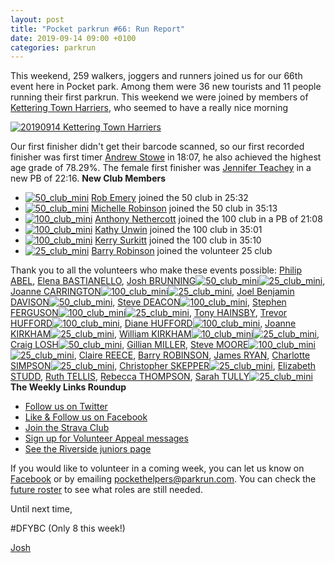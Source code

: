 ```yaml
---
layout: post
title: "Pocket parkrun #66: Run Report"
date: 2019-09-14 09:00 +0100
categories: parkrun
---
```


This weekend, 259 walkers, joggers and runners joined us for our 66th event here in Pocket park. Among them were 36 new tourists and 11 people running their first parkrun. This weekend we were joined by members of [Kettering Town Harriers](https://www.parkrun.org.uk/pocket/results/clubhistory?clubNum=1636), who seemed to have a really nice morning

[![20190914 Kettering Town Harriers](https://images.parkrun.com/blogs.dir/1667/files/2019/09/20190914-Kettering-Town-Harriers-300x194.jpg)](https://images.parkrun.com/blogs.dir/1667/files/2019/09/20190914-Kettering-Town-Harriers.jpg)

Our first finisher didn't get their barcode scanned, so our first recorded finisher was first timer [Andrew Stowe](https://www.parkrun.org.uk/pocket/results/weeklyresults/athletehistory?athleteNumber=2055177) in 18:07, he also achieved the highest age grade of 78.29%. The female first finisher was [Jennifer Teachey](https://www.parkrun.org.uk/pocket/results/weeklyresults/athletehistory?athleteNumber=608948) in a new PB of 22:16. **New Club Members**

*    [![50_club_mini](https://images.parkrun.com/blogs.dir/1667/files/2019/02/50_club_mini-e1550336989477.jpg)](https://images.parkrun.com/blogs.dir/1667/files/2019/02/50_club_mini-e1550336989477.jpg) [Rob Emery](https://www.parkrun.org.uk/pocket/results/latestresults/athletehistory?athleteNumber=4694611) joined the 50 club in 25:32
*   [![50_club_mini](https://images.parkrun.com/blogs.dir/1667/files/2019/02/50_club_mini-e1550336989477.jpg)](https://images.parkrun.com/blogs.dir/1667/files/2019/02/50_club_mini-e1550336989477.jpg) [Michelle Robinson](https://www.parkrun.org.uk/pocket/results/latestresults/athletehistory?athleteNumber=4728617) joined the 50 club in 35:13
*   [![100_club_mini](https://images.parkrun.com/blogs.dir/1667/files/2019/02/100_club_mini-e1550337018730.jpg)](https://images.parkrun.com/blogs.dir/1667/files/2019/02/100_club_mini-e1550337018730.jpg) [Anthony Nethercott](https://www.parkrun.org.uk/pocket/results/latestresults/athletehistory?athleteNumber=2693268) joined the 100 club in a PB of 21:08
*   [![100_club_mini](https://images.parkrun.com/blogs.dir/1667/files/2019/02/100_club_mini-e1550337018730.jpg)](https://images.parkrun.com/blogs.dir/1667/files/2019/02/100_club_mini-e1550337018730.jpg) [Kathy Unwin](https://www.parkrun.org.uk/pocket/results/latestresults/athletehistory?athleteNumber=1642948) joined the 100 club in 35:01
*   [![100_club_mini](https://images.parkrun.com/blogs.dir/1667/files/2019/02/100_club_mini-e1550337018730.jpg)](https://images.parkrun.com/blogs.dir/1667/files/2019/02/100_club_mini-e1550337018730.jpg) [Kerry Surkitt](https://www.parkrun.org.uk/pocket/results/latestresults/athletehistory?athleteNumber=693485) joined the 100 club in 35:10
*   [![25_club_mini](https://images.parkrun.com/blogs.dir/1667/files/2019/02/25_club_mini-e1550337100687.jpg)](https://images.parkrun.com/blogs.dir/1667/files/2019/02/25_club_mini-e1550337100687.jpg) [Barry Robinson](https://www.parkrun.org.uk/pocket/results/latestresults/athletehistory/?athleteNumber=4728636) joined the volunteer 25 club

Thank you to all the volunteers who make these events possible: [Philip ABEL](https://www.parkrun.org.uk/pocket/results/latestresults/athletehistory/?athleteNumber=5146825), [Elena BASTIANELLO](https://www.parkrun.org.uk/pocket/results/latestresults/athletehistory/?athleteNumber=6177611), [Josh BRUNNING](https://www.parkrun.org.uk/pocket/results/latestresults/athletehistory/?athleteNumber=4196740)[![50_club_mini](https://images.parkrun.com/blogs.dir/1667/files/2019/02/50_club_mini-e1550336989477.jpg)](https://images.parkrun.com/blogs.dir/1667/files/2019/02/50_club_mini-e1550336989477.jpg)[![25_club_mini](https://images.parkrun.com/blogs.dir/1667/files/2019/02/25_club_mini-e1550337100687.jpg)](https://images.parkrun.com/blogs.dir/1667/files/2019/02/25_club_mini-e1550337100687.jpg), [Joanne CARRINGTON](https://www.parkrun.org.uk/pocket/results/latestresults/athletehistory/?athleteNumber=181580)[![100_club_mini](https://images.parkrun.com/blogs.dir/1667/files/2019/02/100_club_mini-e1550337018730.jpg)](https://images.parkrun.com/blogs.dir/1667/files/2019/02/100_club_mini-e1550337018730.jpg)[![25_club_mini](https://images.parkrun.com/blogs.dir/1667/files/2019/02/25_club_mini-e1550337100687.jpg)](https://images.parkrun.com/blogs.dir/1667/files/2019/02/25_club_mini-e1550337100687.jpg), [Joel Benjamin DAVISON](https://www.parkrun.org.uk/pocket/results/latestresults/athletehistory/?athleteNumber=190578)[![50_club_mini](https://images.parkrun.com/blogs.dir/1667/files/2019/02/50_club_mini-e1550336989477.jpg)](https://images.parkrun.com/blogs.dir/1667/files/2019/02/50_club_mini-e1550336989477.jpg), [Steve DEACON](https://www.parkrun.org.uk/pocket/results/latestresults/athletehistory/?athleteNumber=121879)[![100_club_mini](https://images.parkrun.com/blogs.dir/1667/files/2019/02/100_club_mini-e1550337018730.jpg)](https://images.parkrun.com/blogs.dir/1667/files/2019/02/100_club_mini-e1550337018730.jpg), [Stephen FERGUSON](https://www.parkrun.org.uk/pocket/results/latestresults/athletehistory/?athleteNumber=190582)[![100_club_mini](https://images.parkrun.com/blogs.dir/1667/files/2019/02/100_club_mini-e1550337018730.jpg)](https://images.parkrun.com/blogs.dir/1667/files/2019/02/100_club_mini-e1550337018730.jpg)[![25_club_mini](https://images.parkrun.com/blogs.dir/1667/files/2019/02/25_club_mini-e1550337100687.jpg)](https://images.parkrun.com/blogs.dir/1667/files/2019/02/25_club_mini-e1550337100687.jpg), [Tony HAINSBY](https://www.parkrun.org.uk/pocket/results/latestresults/athletehistory/?athleteNumber=249147), [Trevor HUFFORD](https://www.parkrun.org.uk/pocket/results/latestresults/athletehistory/?athleteNumber=339748)[![100_club_mini](https://images.parkrun.com/blogs.dir/1667/files/2019/02/100_club_mini-e1550337018730.jpg)](https://images.parkrun.com/blogs.dir/1667/files/2019/02/100_club_mini-e1550337018730.jpg), [Diane HUFFORD](https://www.parkrun.org.uk/pocket/results/latestresults/athletehistory/?athleteNumber=340498)[![100_club_mini](https://images.parkrun.com/blogs.dir/1667/files/2019/02/100_club_mini-e1550337018730.jpg)](https://images.parkrun.com/blogs.dir/1667/files/2019/02/100_club_mini-e1550337018730.jpg), [Joanne KIRKHAM](https://www.parkrun.org.uk/pocket/results/latestresults/athletehistory/?athleteNumber=4936439)[![25_club_mini](https://images.parkrun.com/blogs.dir/1667/files/2019/02/25_club_mini-e1550337100687.jpg)](https://images.parkrun.com/blogs.dir/1667/files/2019/02/25_club_mini-e1550337100687.jpg), [William KIRKHAM](https://www.parkrun.org.uk/pocket/results/latestresults/athletehistory/?athleteNumber=4936459)[![10_club_mini](https://images.parkrun.com/blogs.dir/1667/files/2019/02/10_club_mini-e1550337085201.jpg)](https://images.parkrun.com/blogs.dir/1667/files/2019/02/10_club_mini-e1550337085201.jpg)[![25_club_mini](https://images.parkrun.com/blogs.dir/1667/files/2019/02/25_club_mini-e1550337100687.jpg)](https://images.parkrun.com/blogs.dir/1667/files/2019/02/25_club_mini-e1550337100687.jpg), [Craig LOSH](https://www.parkrun.org.uk/pocket/results/latestresults/athletehistory/?athleteNumber=4634930)[![50_club_mini](https://images.parkrun.com/blogs.dir/1667/files/2019/02/50_club_mini-e1550336989477.jpg)](https://images.parkrun.com/blogs.dir/1667/files/2019/02/50_club_mini-e1550336989477.jpg), [Gillian MILLER](https://www.parkrun.org.uk/pocket/results/latestresults/athletehistory/?athleteNumber=5129719), [Steve MOORE](https://www.parkrun.org.uk/pocket/results/latestresults/athletehistory/?athleteNumber=1771782)[![100_club_mini](https://images.parkrun.com/blogs.dir/1667/files/2019/02/100_club_mini-e1550337018730.jpg)](https://images.parkrun.com/blogs.dir/1667/files/2019/02/100_club_mini-e1550337018730.jpg)[![25_club_mini](https://images.parkrun.com/blogs.dir/1667/files/2019/02/25_club_mini-e1550337100687.jpg)](https://images.parkrun.com/blogs.dir/1667/files/2019/02/25_club_mini-e1550337100687.jpg), [Claire REECE](https://www.parkrun.org.uk/pocket/results/latestresults/athletehistory/?athleteNumber=4701687), [Barry ROBINSON](https://www.parkrun.org.uk/pocket/results/latestresults/athletehistory/?athleteNumber=4728636), [James RYAN](https://www.parkrun.org.uk/pocket/results/latestresults/athletehistory/?athleteNumber=5891531), [Charlotte SIMPSON](https://www.parkrun.org.uk/pocket/results/latestresults/athletehistory/?athleteNumber=2079756)[![25_club_mini](https://images.parkrun.com/blogs.dir/1667/files/2019/02/25_club_mini-e1550337100687.jpg)](https://images.parkrun.com/blogs.dir/1667/files/2019/02/25_club_mini-e1550337100687.jpg), [Christopher SKEPPER](https://www.parkrun.org.uk/pocket/results/latestresults/athletehistory/?athleteNumber=3655506)[![25_club_mini](https://images.parkrun.com/blogs.dir/1667/files/2019/02/25_club_mini-e1550337100687.jpg)](https://images.parkrun.com/blogs.dir/1667/files/2019/02/25_club_mini-e1550337100687.jpg), [Elizabeth STUDD](https://www.parkrun.org.uk/pocket/results/latestresults/athletehistory/?athleteNumber=5216917), [Ruth TELLIS](https://www.parkrun.org.uk/pocket/results/latestresults/athletehistory/?athleteNumber=4701413), [Rebecca THOMPSON](https://www.parkrun.org.uk/pocket/results/latestresults/athletehistory/?athleteNumber=4584345), [Sarah TULLY](https://www.parkrun.org.uk/pocket/results/latestresults/athletehistory/?athleteNumber=4909207)[![25_club_mini](https://images.parkrun.com/blogs.dir/1667/files/2019/02/25_club_mini-e1550337100687.jpg)](https://images.parkrun.com/blogs.dir/1667/files/2019/02/25_club_mini-e1550337100687.jpg) **The Weekly Links Roundup**

*   [Follow us on Twitter](https://twitter.com/pocketparkrun)
*   [Like & Follow us on Facebook](https://www.facebook.com/pocketparkrun/)
*   [Join the Strava Club](https://www.strava.com/clubs/pocketparkrun)
*   [Sign up for Volunteer Appeal messages](https://www.parkrun.com/runner/opt-ins/?Country=UK)
*   [See the Riverside juniors page](https://www.parkrun.org.uk/riversidestneots-juniors/)

If you would like to volunteer in a coming week, you can let us know on [Facebook](https://www.facebook.com/pocketparkrun/) or by emailing [pockethelpers@parkrun.com](mailto:pockethelpers@parkrun.com). You can check the [future roster](http://www.parkrun.org.uk/pocket/futureroster/ "future roster") to see what roles are still needed.

Until next time,

#DFYBC (Only 8 this week!)

[Josh](http://www.parkrun.org.uk/results/athleteresultshistory/?athleteNumber=4196740)